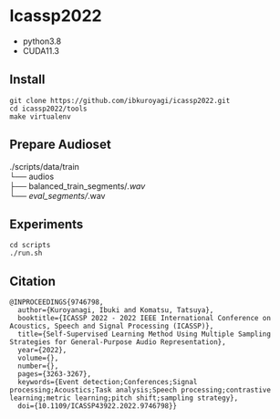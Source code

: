 # Icassp2022
- python3.8
- CUDA11.3
## Install
```
git clone https://github.com/ibkuroyagi/icassp2022.git
cd icassp2022/tools
make virtualenv
```
## Prepare Audioset
./scripts/data/train  
└── audios  
  ├── balanced_train_segments/*.wav  
  └── eval_segments/*.wav  


## Experiments
```
cd scripts
./run.sh
```

## Citation
```
@INPROCEEDINGS{9746798,
  author={Kuroyanagi, Ibuki and Komatsu, Tatsuya},
  booktitle={ICASSP 2022 - 2022 IEEE International Conference on Acoustics, Speech and Signal Processing (ICASSP)}, 
  title={Self-Supervised Learning Method Using Multiple Sampling Strategies for General-Purpose Audio Representation}, 
  year={2022},
  volume={},
  number={},
  pages={3263-3267},
  keywords={Event detection;Conferences;Signal processing;Acoustics;Task analysis;Speech processing;contrastive learning;metric learning;pitch shift;sampling strategy},
  doi={10.1109/ICASSP43922.2022.9746798}}
```

